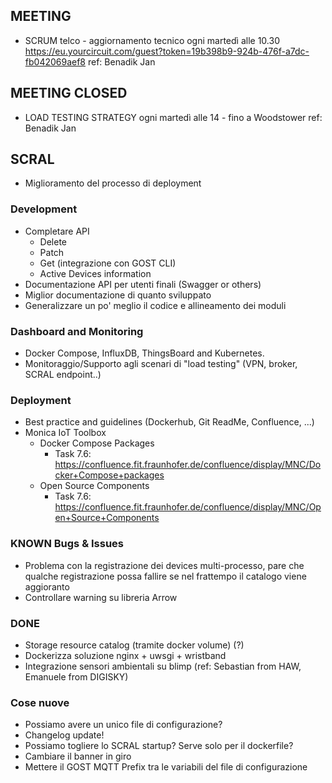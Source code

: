 ## MEETING ##
- SCRUM telco - aggiornamento tecnico
	ogni martedì alle 10.30 
	https://eu.yourcircuit.com/guest?token=19b398b9-924b-476f-a7dc-fb042069aef8
	ref: Benadik Jan
	
## MEETING CLOSED ##
- LOAD TESTING STRATEGY
	ogni martedì alle 14 - fino a Woodstower
	ref: Benadik Jan
	
## SCRAL ##
- Miglioramento del processo di deployment

### Development ###
- Completare API
    - Delete
    - Patch
    - Get (integrazione con GOST CLI)
    - Active Devices information
- Documentazione API per utenti finali (Swagger or others)
- Miglior documentazione di quanto sviluppato
- Generalizzare un po' meglio il codice e allineamento dei moduli

### Dashboard and Monitoring ###
- Docker Compose, InfluxDB, ThingsBoard and Kubernetes. 
- Monitoraggio/Supporto agli scenari di "load testing" (VPN, broker, SCRAL endpoint..)

### Deployment ###
- Best practice and guidelines (Dockerhub, Git ReadMe, Confluence, ...)
- Monica IoT Toolbox
    - Docker Compose Packages
        - Task 7.6: https://confluence.fit.fraunhofer.de/confluence/display/MNC/Docker+Compose+packages
    - Open Source Components
        - Task 7.6: https://confluence.fit.fraunhofer.de/confluence/display/MNC/Open+Source+Components     

### KNOWN Bugs & Issues ###
- Problema con la registrazione dei devices multi-processo,
pare che qualche registrazione possa fallire se nel frattempo il catalogo viene aggioranto
- Controllare warning su libreria Arrow

### DONE ###
- Storage resource catalog (tramite docker volume) (?)
- Dockerizza soluzione nginx + uwsgi + wristband
- Integrazione sensori ambientali su blimp (ref: Sebastian from HAW, Emanuele from DIGISKY)



### Cose nuove ###
- Possiamo avere un unico file di configurazione?
- Changelog update!
- Possiamo togliere lo SCRAL startup? Serve solo per il dockerfile?
- Cambiare il banner in giro
- Mettere il GOST MQTT Prefix tra le variabili del file di configurazione